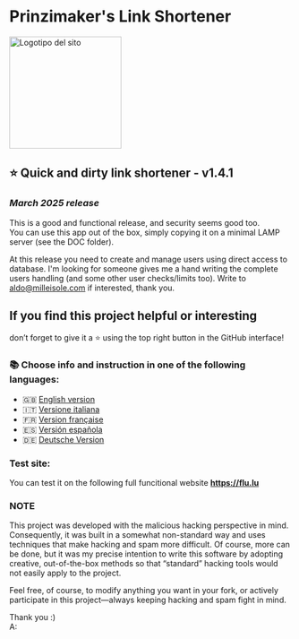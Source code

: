 # Prinzimaker's Link Shortener

<img src="https://flu.lu/pls_logo" alt="Logotipo del sito" style="width: 200px; height: auto;">

## &#11088; **Quick and dirty link shortener** - **v1.4.1**
### _March 2025 release_

This is a good and functional release, and security seems good too.\
You can use this app out of the box, simply copying it on a minimal LAMP server (see the DOC folder).

At this release you need to create and manage users using direct access to database.
I'm looking for someone gives me a hand writing the complete users handling (and some other user checks/limits too).
Write to aldo@milleisole.com if interested, thank you.

## If you find this project helpful or interesting
don’t forget to give it a &#11088; using the top right button in the GitHub interface!


### 📚 Choose info and instruction in one of the following languages:

- 🇬🇧 [English version](README.EN.md)
- 🇮🇹 [Versione italiana](README.IT.md)
- 🇫🇷 [Version française](README.FR.md)
- 🇪🇸 [Versión española](README.ES.md)
- 🇩🇪 [Deutsche Version](README.DE.md)

### Test site:
You can test it on the following full funcitional website **https://flu.lu**

### NOTE
This project was developed with the malicious hacking perspective in mind. Consequently, it was built in a somewhat non-standard way and uses techniques that make hacking and spam more difficult. Of course, more can be done, but it was my precise intention to write this software by adopting creative, out-of-the-box methods so that “standard” hacking tools would not easily apply to the project. 

Feel free, of course, to modify anything you want in your fork, or actively participate in this project—always keeping hacking and spam fight in mind. 

Thank you :) \
A: